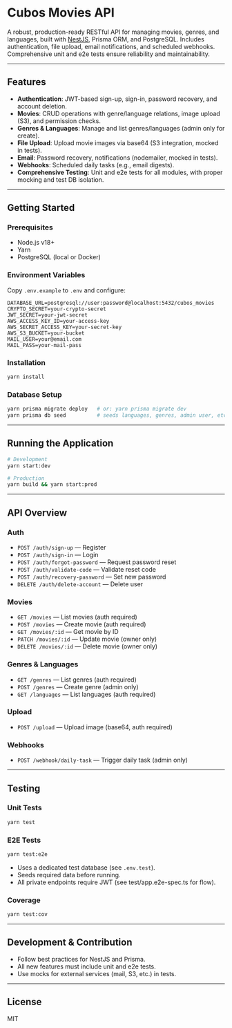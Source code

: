 # Cubos Movies API

A robust, production-ready RESTful API for managing movies, genres, and languages, built with [NestJS](https://nestjs.com/), Prisma ORM, and PostgreSQL. Includes authentication, file upload, email notifications, and scheduled webhooks. Comprehensive unit and e2e tests ensure reliability and maintainability.

---

## Features

- **Authentication**: JWT-based sign-up, sign-in, password recovery, and account deletion.
- **Movies**: CRUD operations with genre/language relations, image upload (S3), and permission checks.
- **Genres & Languages**: Manage and list genres/languages (admin only for create).
- **File Upload**: Upload movie images via base64 (S3 integration, mocked in tests).
- **Email**: Password recovery, notifications (nodemailer, mocked in tests).
- **Webhooks**: Scheduled daily tasks (e.g., email digests).
- **Comprehensive Testing**: Unit and e2e tests for all modules, with proper mocking and test DB isolation.

---

## Getting Started

### Prerequisites
- Node.js v18+
- Yarn
- PostgreSQL (local or Docker)

### Environment Variables
Copy `.env.example` to `.env` and configure:

```
DATABASE_URL=postgresql://user:password@localhost:5432/cubos_movies
CRYPTO_SECRET=your-crypto-secret
JWT_SECRET=your-jwt-secret
AWS_ACCESS_KEY_ID=your-access-key
AWS_SECRET_ACCESS_KEY=your-secret-key
AWS_S3_BUCKET=your-bucket
MAIL_USER=your@email.com
MAIL_PASS=your-mail-pass
```

### Installation
```bash
yarn install
```

### Database Setup
```bash
yarn prisma migrate deploy   # or: yarn prisma migrate dev
yarn prisma db seed          # seeds languages, genres, admin user, etc.
```

---

## Running the Application

```bash
# Development
yarn start:dev

# Production
yarn build && yarn start:prod
```

---

## API Overview

### Auth
- `POST /auth/sign-up` — Register
- `POST /auth/sign-in` — Login
- `POST /auth/forgot-password` — Request password reset
- `POST /auth/validate-code` — Validate reset code
- `POST /auth/recovery-password` — Set new password
- `DELETE /auth/delete-account` — Delete user

### Movies
- `GET /movies` — List movies (auth required)
- `POST /movies` — Create movie (auth required)
- `GET /movies/:id` — Get movie by ID
- `PATCH /movies/:id` — Update movie (owner only)
- `DELETE /movies/:id` — Delete movie (owner only)

### Genres & Languages
- `GET /genres` — List genres (auth required)
- `POST /genres` — Create genre (admin only)
- `GET /languages` — List languages (auth required)

### Upload
- `POST /upload` — Upload image (base64, auth required)

### Webhooks
- `POST /webhook/daily-task` — Trigger daily task (admin only)

---

## Testing

### Unit Tests
```bash
yarn test
```

### E2E Tests
```bash
yarn test:e2e
```
- Uses a dedicated test database (see `.env.test`).
- Seeds required data before running.
- All private endpoints require JWT (see test/app.e2e-spec.ts for flow).

### Coverage
```bash
yarn test:cov
```

---

## Development & Contribution
- Follow best practices for NestJS and Prisma.
- All new features must include unit and e2e tests.
- Use mocks for external services (mail, S3, etc.) in tests.

---

## License

MIT